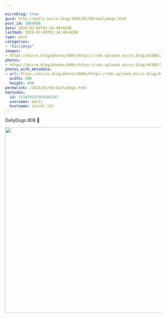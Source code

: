 ```yaml
---

microblog: true
guid: http://matti.micro.blog/2024/02/04/dailydogo.html
post_id: 3864604
date: 2024-02-04T01:24:40+0200
lastmod: 2024-02-04T01:24:40+0200
type: post
categories:
- "DailyDogo"
images:
- https://micro.blog/photos/600x/https://cdn.uploads.micro.blog/44388/2024/24dd759097724d9bb18daa035138c5d1.jpg
photos:
- https://micro.blog/photos/600x/https://cdn.uploads.micro.blog/44388/2024/24dd759097724d9bb18daa035138c5d1.jpg
photos_with_metadata:
- url: https://micro.blog/photos/600x/https://cdn.uploads.micro.blog/44388/2024/24dd759097724d9bb18daa035138c5d1.jpg
  width: 600
  height: 600
permalink: /2024/02/04/dailydogo.html
mastodon:
  id: 111870127954282297
  username: matti
  hostname: social.lol
---
```

DailyDogo 808 🐶

<img src="/media/uploads/2024/24dd759097724d9bb18daa035138c5d1.jpg" width="600" height="600" alt="" />
